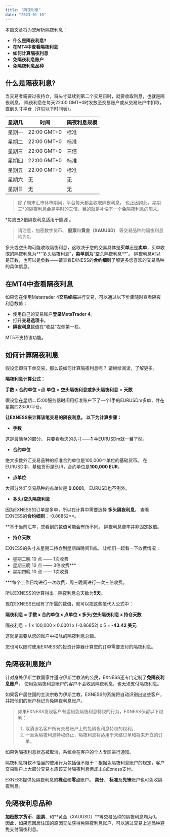 ```yaml
---
title: "隔夜利息"
date: "2023-01-10"
---
```


本篇文章将为您解析隔夜利息：

- **什么是隔夜利息?**
- **在MT4中查看隔夜利息**
- **如何计算隔夜利息**
- **免隔夜利息账户**
- **免隔夜利息品种**

## 什么是隔夜利息?

当交易者需要过夜持仓，将头寸延续到第二个交易日时，就要收取利息，也就是隔夜利息。 隔夜利息在每天22:00 GMT+0时发放至交易账户或从交易账户中扣取，直到头寸平仓（详见以下时间表）。

| 星期几 | 时间 | 隔夜利息规模 |
| --- | --- | --- |
| 星期一 | 22:00 GMT+0 | 标准 |
| 星期二 | 22:00 GMT+0 | 标准 |
| 星期三 | 22:00 GMT+0 | 三倍 |
| 星期四 | 22:00 GMT+0 | 标准 |
| 星期五 | 22:00 GMT+0 | 标准 |
| 星期六 | 无 | 无 |
| 星期日 | 无 | 无 |

> 除了周末汇市休市期间，平台每天都会收取隔夜利息。 也正因如此，星期三*的隔夜利息会是平时的三倍，目的就是补偿下一个**免**隔夜利息的周末。

*每周五3倍隔夜利息适用于能源 。

> 请注意，加密数字货币、 **股票**和**黄金（XAUUSD）** 等交易品种的隔夜利息均为0。

多头或空头均可能收取隔夜利息，这取决于您的交易具体是**买单**还是**卖单**，买单收取的隔夜利息为**“多头隔夜利息”**，卖单则为**“空头隔夜利息**”。 隔夜利息可以是正数，也可以是负数——请查看EXNESS的**合约细则**了解更多您喜欢的交易品种的具体信息。

## 在MT4中查看隔夜利息

如果您在使用Metatrader 4**交易终端**进行交易，可以通过以下步骤随时查看隔夜利息数值：

- 使用自己的交易账户**登录MetaTrader 4**。
- 打开**交易选项卡**。
- **隔夜利息**数值在“收益”左侧第一栏。

MT5不支持该功能。

## 如何计算隔夜利息

假设您即将下单交易，那么该如何计算隔夜利息呢？ 请继续阅读，了解更多。

**隔夜利息计算公式：**

**手数 x 合约单位** ×**点** **单位** × **空头隔夜利息或多头隔夜利息** × **天数**

假设您在星期二15:00服务器时间用标准账户下了一个1手的EURUSDm多单，并在星期四23:00平仓。

**让EXNESS来计算该笔交易的隔夜利息。 以下为计算步骤：**

- **手数**

这是最简单的部分。 只要看看您的头寸——**1** 手EURUSDm就一目了然。

- **合约单位**

绝大多数外汇交易品种的标准合约单位是100,000个单位的基础货币。 在EURUSD中，基础货币是EUR，合约单位是**100,000 EUR**。

- **点单位**

大部分外汇交易品种的点单位是 **0.0001**。 EURUSD也不例外。

- **多头/空头隔夜利息**

因为EXNESS的订单是多单，所以在计算中需要选择 **多头隔夜利息**。 查看EXNESS的**合约细则**：-0.86852**。

**基于当前汇率，您看到的数值可能会有所不同。 隔夜利息费率并非固定数值。

- **持仓天数**

EXNESS的头寸从星期二持仓到星期四晚间11点。 让咱们一起看一下收费情况：

- 星期二晚 10 点 —— 1次收费
- 星期三晚 10 点 —— 3倍收费***
- 星期四晚 10 点 —— 1次收费

***每个工作日均进行一次收费，周三晚间进行一次三倍收费。

所以EXNESS的计算得出：隔夜利息总天数为**5天**。

现在EXNESS已经有了所需的数值，就可以把这些值代入公式中：

**隔夜利息 = 手数 x 合约单位 x 点单位 x 多头/空头隔夜利息 x 持仓天数**

隔夜利息 = 1 x 100,000 x 0.0001 x (-0.86852) x 5 = **-43.42 美元**

这就是需要从您的账户中扣除的隔夜利息总额。

您也可以随时使用EXNESS的投资计算器计算您的订单需要支付的隔夜利息。

## 免隔夜利息账户

针对身处伊斯兰教国家并遵守伊斯兰教法的公民，EXNESS还专门定制了**免隔夜利息账户**。 使用免隔夜利息账户的客户不会收到隔夜利息，也无须支付隔夜利息。

如果客户居住国的主流宗教为伊斯兰教，EXNESS的系统将自动识别出这些客户，并把他们的账户标记为免隔夜利息账户。

> 如果EXNESS发现客户有滥用免隔夜利息特权的行为，EXNESS保留以下权利：
> 1. 取消该名客户所有交易账户上的免隔夜利息特权的权利。
> 2. 一旦免隔夜利息特权终止，隔夜利息将适用于未结订单和将来开立的订单。

如果免隔夜利息状态被取消，系统会在客户的个人专区进行通知。

隔夜利息特权不恰当的使用行为包括但不限于：根据免隔夜利息账户的规定，客户交易账户上大部分交易本应该支付隔夜利息但却未向Exness支付。

EXNESS提供免隔夜利息的**裸点**和**零点**账户。 **美分**、 **标准**及**先锋**账户也可免收隔夜利息。

## 免隔夜利息品种

**加密数字货币**、**股票**、和**黄金（XAUUSD）**等交易品种的隔夜利息均为0。 因此，如果您因居住国的原因无法获得免隔夜利息账户，可以通过交易上述品种避免支付隔夜利息。
